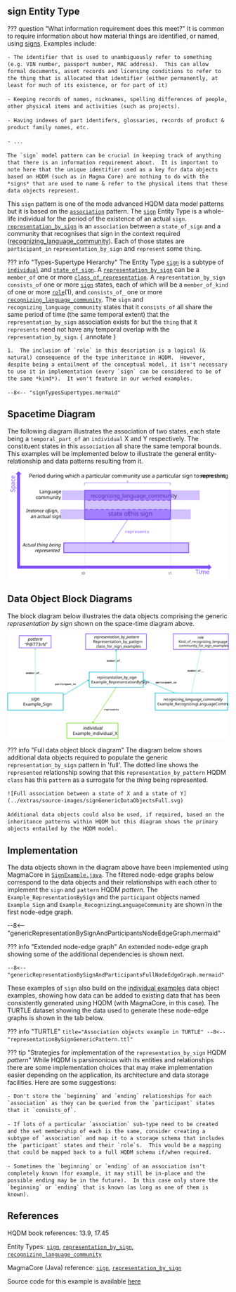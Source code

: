 ## **sign** Entity Type

??? question "What information requirement does this meet?"
    It is common to require information about how material things are identified, or named, using [signs](./what_are_signs.md).  Examples include:

    - The identifier that is used to unambiguously refer to something (e.g. VIN number, passport number, MAC address).  This can allow formal documents, asset records and licensing conditions to refer to the thing that is allocated that identifier (either permanently, at least for much of its existence, or for part of it)

    - Keeping records of names, nicknames, spelling differences of people, other physical items and activities (such as projects).

    - Having indexes of part identifers, glossaries, records of product & product family names, etc.
    
    - ...

    The `sign` model pattern can be crucial in keeping track of anything that there is an information requirement about.  It is important to note here that the unique identifier used as a key for data objects based on HQDM (such as in Magma Core) are nothing to do with the *signs* that are used to name & refer to the physical items that these data objects represent.  

This `sign` pattern is one of the mode advanced HQDM data model patterns but it is based on the [`association`](../association/association.md) pattern.  The [`sign`](https://github.com/hqdmTop/hqdmFramework/wiki/sign) Entity Type is a whole-life individual for the period of the existence of an actual `sign`. [`representation_by_sign`](https://github.com/hqdmTop/hqdmFramework/wiki/representation_by_sign) is an `association` between a `state_of_sign` and a community that recognises that sign in the context required ([recognizing_language_community](https://github.com/hqdmTop/hqdmFramework/wiki/recognizing_language_community)).  Each of those states are `participant_in` `representation_by_sign` and `represent` some `thing`.

??? info "Types-Supertype Hierarchy"
    The Entity Type [`sign`](https://github.com/hqdmTop/hqdmFramework/wiki/sign) is a subtype of [`individual`](https://github.com/hqdmTop/hqdmFramework/wiki/individual) and [`state_of_sign`](https://github.com/hqdmTop/hqdmFramework/wiki/state_of_sign).  A [`representation_by_sign`](https://github.com/hqdmTop/hqdmFramework/wiki/representation_by_sign) can be a `member_of` one or more [`class_of_representation`](https://github.com/hqdmTop/hqdmFramework/wiki/class_of_representation).  A `representation_by_sign` `consists_of` one or more [`sign`](https://github.com/hqdmTop/hqdmFramework/wiki/sign) states, each of which will be a `member_of_kind` of one or more [`role`](https://github.com/hqdmTop/hqdmFramework/wiki/role)(1), and `consists_of_` one or more [`recognizing_language_community`](https://github.com/hqdmTop/hqdmFramework/wiki/recognizing_language_community).  The `sign` and `recognizing_language_community` states that it `consists_of` all share the same period of time (the same temporal extent) that the `representation_by_sign` association exists for but the `thing` that it `represents` need not have any temporal overlap with the `representation_by_sign`.
    { .annotate }

    1.  The inclusion of `role` in this description is a logical (& natural) consequence of the type inheritance in HQDM.  However, despite being a entailment of the conceptual model, it isn't necessary to use it in implementation (every `sign` can be considered to be of the same *kind*).  It won't feature in our worked examples.

    --8<-- "signTypesSupertypes.mermaid"

## Spacetime Diagram
The following diagram illustrates the association of two states, each state being a `temporal_part_of` an `individual` X and Y respectively.  The constituent states in this `association` all share the same temporal bounds.  This examples will be implemented below to illustrate the general entity-relationship and data patterns resulting from it.

![An association between a state of X and a state of Y](../extras/source-images/signInitial.svg)

## Data Object Block Diagrams
The block diagram below illustrates the data objects comprising the generic *representation by sign* shown on the space-time diagram above.

![Data object block diagram of representation_by_sign between a sigm, recognizing language community and the thing being represented](../extras/source-images/signGenericDataObjects.svg)

??? info "Full data object block diagram"
    The diagram below shows additional data objects required to populate the generic `representation_by_sign` pattern in 'full'.  The dotted line shows the `represented` relationship sowing that this `representation_by_pattern` HQDM `class` has this `pattern` as a surrogate for the *thing* being represented.

    ![Full association between a state of X and a state of Y](../extras/source-images/signGenericDataObjectsFull.svg)

    Additional data objects could also be used, if required, based on the inheritance patterns within HQDM but this diagram shows the primary objects entailed by the HQDM model.


## Implementation
The data objects shown in the diagram above have been implemented using MagmaCore in [`SignExample.java`](https://github.com/ClimbingAl/code-for-hqdm-patterns/blob/main/patterns/src/main/java/patterns/hqdm/sign/SignExample.java).  The filtered node-edge graphs below correspond to the data objects and their relationships with each other to implement the `sign` and `pattern` HQDM *pattern*.  The `Example_RepresentationBySign` and the `participant` objects named `Example_Sign` and `Example_RecognizingLanguageCommunity` are shown in the first node-edge graph.

--8<-- "genericRepresentationBySignAndParticipantsNodeEdgeGraph.mermaid"

??? info "Extended node-edge graph"
    An extended node-edge graph showing some of the additional dependencies is shown next.

    --8<-- "genericRepresentationBySignAndParticipantsFullNodeEdgeGraph.mermaid"

These examples of `sign` also build on the [individual examples](../individual/individual.md) data object examples, showing how data can be added to existing data that has been consistently generated using HQDM (with MagmaCore, in this case).  The TURTLE dataset showing the data used to generate these node-edge graphs is shown in the tab below.

??? info "TURTLE"
    ``` title="Association objects example in TURTLE"
    --8<-- "representationBySignGenericPattern.ttl"
    ```

??? tip "Strategies for implementation of the `representation_by_sign` HQDM *pattern*"
    While HQDM is parsimonious with its entities and relationships there are some implementation choices that may make implementation easier depending on the application, its architecture and data storage facilities.  Here are some suggestions:

    - Don't store the `beginning` and `ending` relationships for each `association` as they can be queried from the `participant` states that it `consists_of`.

    - If lots of a particular `association` sub-type need to be created and the set membership of each is the same, consider creating a subtype of `association` and map it to a storage schema that includes the `participant` states and their `role`s.  This would be a mapping that could be mapped back to a full HQDM schema if/when required.

    - Sometimes the `beginning` or `ending` of an association isn't completely known (for example, it may still be in-place and the possible ending may be in the future).  In this case only store the `beginning` or `ending` that is known (as long as one of them is known).


## References

HQDM book references: 13.9, 17.45

Entity Types: [`sign`](https://github.com/hqdmTop/hqdmFramework/wiki/sign), [`representation_by_sign`](https://github.com/hqdmTop/hqdmFramework/wiki/representation_by_sign), [`recognizing_language_community`](https://github.com/hqdmTop/hqdmFramework/wiki/recognizing_language_community)

MagmaCore (Java) reference: [`sign`](https://github.com/gchq/MagmaCore/blob/main/hqdm/src/main/java/uk/gov/gchq/magmacore/hqdm/model/Sign.java), [`representation_by_sign`](https://github.com/gchq/MagmaCore/blob/main/hqdm/src/main/java/uk/gov/gchq/magmacore/hqdm/model/RepresentatioBySign.java)

Source code for this example is available [here](https://github.com/ClimbingAl/code-for-hqdm-patterns/blob/main/patterns/src/main/java/patterns/hqdm/sign/SignExample.java)